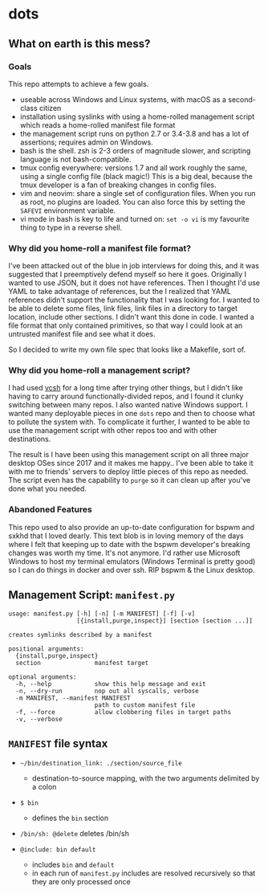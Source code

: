 # dots

## What on earth is this mess?

### Goals 
This repo attempts to achieve a few goals. 
- useable across Windows and Linux systems, with macOS as a second-class citizen
- installation using syslinks with using a home-rolled management script which reads a home-rolled manifest file format
- the management script runs on python 2.7 or 3.4-3.8 and has a lot of assertions; requires admin on Windows.
- bash is the shell. zsh is 2-3 orders of magnitude slower, and scripting language is not bash-compatible.
- tmux config everywhere: versions 1.7 and all work roughly the same, using a single config file (black magic!)
  This is a big deal, because the tmux developer is a fan of breaking changes in config files. 
- vim and neovim: share a single set of configuration files.  When you run as
  root, no plugins are loaded. You can also force this by setting the `SAFEVI`
  environment variable.
- vi mode in bash is key to life and turned on:  `set -o vi` is my favourite thing to type in a reverse shell.

### Why did you home-roll a manifest file format?

I've been attacked out of the blue in job interviews for doing this, and it was
suggested that I preemptively defend myself so here it goes. Originally
I wanted to use JSON, but it does not have references. Then I thought I'd use
YAML to take advantage of references, but the I realized that YAML references
didn't support the functionality that I was looking for. I wanted to be able to
delete some files, link files, link files in a directory to target location,
include other sections. I didn't want this done in code. I wanted a file format
that only contained primitives, so that way I could look at an untrusted
manifest file and see what it does.

So I decided to write my own file spec that looks like a Makefile, sort of. 

### Why did you home-roll a management script?

I had used [vcsh](https://github.com/RichiH/vcsh) for a long time after trying
other things, but I didn't like having to carry around functionally-divided
repos, and I found it clunky switching between many repos. I also wanted native
Windows support. I wanted many deployable pieces in one `dots` repo and then to
choose what to pollute the system with. To complicate it further, I wanted to
be able to use the management script with other repos too and with other
destinations.

The result is I have been using this management script on all three major
desktop OSes since 2017 and it makes me happy.. I've been able to take it with
me to friends' servers to deploy little pieces of this repo as needed. The
script even has the capability to `purge` so it can clean up after you've done
what you needed.


### Abandoned Features
This repo used to also provide an up-to-date configuration for bspwm and sxkhd
that I loved dearly. This text blob is in loving memory of the days where
I felt that keeping up to date with the bspwm developer's breaking changes was
worth my time. It's not anymore. I'd rather use Microsoft Windows to host my
terminal emulators (Windows Terminal is pretty good) so I can do things in
docker and over ssh.  RIP bspwm & the Linux desktop.

## Management Script: `manifest.py`
```
usage: manifest.py [-h] [-n] [-m MANIFEST] [-f] [-v]
                   [{install,purge,inspect}] [section [section ...]]

creates symlinks described by a manifest

positional arguments:
  {install,purge,inspect}
  section               manifest target

optional arguments:
  -h, --help            show this help message and exit
  -n, --dry-run         nop out all syscalls, verbose
  -m MANIFEST, --manifest MANIFEST
                        path to custom manifest file
  -f, --force           allow clobbering files in target paths
  -v, --verbose
```

## `MANIFEST` file syntax

- `~/bin/destination_link: ./section/source_file`
  - destination-to-source mapping, with the two arguments delimited by a colon

- `$ bin`
  - defines the `bin` section

- `/bin/sh: @delete`
  deletes /bin/sh

- `@include: bin default`
   - includes `bin` and `default`
   - in each run of `manifest.py` includes are resolved recursively so that they are only processed once
